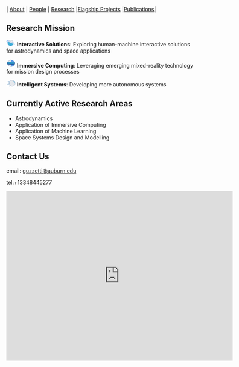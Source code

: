 
| [About](./index.html)      | [People](./people-page.html)         | [Research](./research-page.html) |[Flagship Projects](./flagprojects-page.html) |[Publications](./publications_page.html)|

## Research Mission

<img src="./assets/img/planet.png" width="24"> **Interactive Solutions**: Exploring human-machine interactive solutions for astrodynamics and space applications   

<img src="./assets/img/vizor.png" width="24">   **Immersive Computing**: Leveraging emerging mixed-reality technology for mission design processes 

<img src="./assets/img/sputnik.png" width="24"> **Intelligent Systems**: Developing more autonomous systems  

## Currently Active Research Areas

* Astrodynamics
* Application of Immersive Computing
* Application of Machine Learning
* Space Systems Design and Modelling


## Contact Us

email: guzzetti@auburn.edu

tel:+13348445277

<iframe src="https://www.google.com/maps/embed?pb=!1m18!1m12!1m3!1d3361.012438045759!2d-85.48526328482224!3d32.60585198102399!2m3!1f0!2f0!3f0!3m2!1i1024!2i768!4f13.1!3m3!1m2!1s0x888cf31c8948c0b3%3A0x39aa2fd0dd94b136!2sDavis%20Hall%2C%20211%20Aerospace%20Engineering%20Bldg%2C%20Auburn%2C%20AL%2036849!5e0!3m2!1sen!2sus!4v1631162975733!5m2!1sen!2sus" width="600" height="450" style="border:0;" allowfullscreen="" loading="lazy"></iframe>


